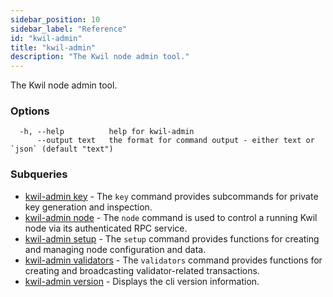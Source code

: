 ```yaml
---
sidebar_position: 10
sidebar_label: "Reference"
id: "kwil-admin"
title: "kwil-admin"
description: "The Kwil node admin tool."
---
```


The Kwil node admin tool.

### Options

```
  -h, --help          help for kwil-admin
      --output text   the format for command output - either text or `json` (default "text")
```

### Subqueries

* [kwil-admin key](./key) - The `key` command provides subcommands for private key generation and inspection.
* [kwil-admin node](./node) - The `node` command is used to control a running Kwil node via its authenticated RPC service.
* [kwil-admin setup](./setup) - The `setup` command provides functions for creating and managing node configuration and data.
* [kwil-admin validators](./validators) - The `validators` command provides functions for creating and broadcasting validator-related transactions.
* [kwil-admin version](./kwil-admin-version) - Displays the cli version information.
